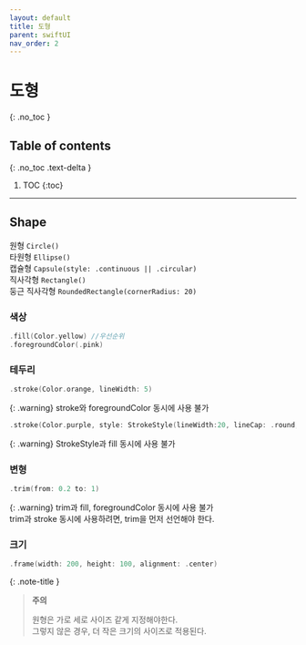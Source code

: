 ```yaml
---
layout: default
title: 도형
parent: swiftUI
nav_order: 2
---
```



# 도형 
{: .no_toc }


## Table of contents
{: .no_toc .text-delta }

1. TOC
{:toc}

---


## Shape 

원형 `Circle()` <br/>
타원형 `Ellipse()` <br/>
캡슐형 `Capsule(style: .continuous || .circular)` <br/>
직사각형 `Rectangle()` <br/>
둥근 직사각형 `RoundedRectangle(cornerRadius: 20)` 

### 색상 

```swift
.fill(Color.yellow) //우선순위
.foregroundColor(.pink)
```

### 테두리 

```swift
.stroke(Color.orange, lineWidth: 5)
```

{: .warning}
stroke와 foregroundColor 동시에 사용 불가

```swift
.stroke(Color.purple, style: StrokeStyle(lineWidth:20, lineCap: .round, dash: [30]))
```

{: .warning}
StrokeStyle과 fill 동시에 사용 불가 

### 변형 

```swift
.trim(from: 0.2 to: 1)
```

{: .warning}
trim과 fill, foregroundColor 동시에 사용 불가 <br/> trim과 stroke 동시에 사용하려면, trim을 먼저 선언해야 한다. 

### 크기 

```swift
.frame(width: 200, height: 100, alignment: .center) 
```


{: .note-title }
> **주의**
>
> 원형은 가로 세로 사이즈 같게 지정해야한다.  <br/> 그렇지 않은 경우, 더 작은 크기의 사이즈로 적용된다. 



